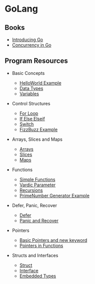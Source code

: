 # GoLang
## Books
- [Introducing Go](Books/Introducing%20Go.pdf)
- [Concurrency in Go](Books/Concurrency%20in%20Go.pdf)
## Program Resources

- Basic Concepts
  - [HelloWorld Example](Programs/HelloWorld.go)
  - [Data Types](Programs/types.go)
  - [Variables](Programs/variables.go)

- Control Structures
  - [For Loop](Programs/for_loop.go)
  - [If Else Elseif](Programs/if_else_elseif.go)
  - [Switch](Programs/switch.go)
  - [FizzBuzz Example](Programs/fizz_buzz.go)

- Arrays, Slices and Maps
  - [Arrays](Programs/array.go)
  - [Slices](Programs/slices.go)
  - [Maps](Programs/maps.go)

- Functions
  - [Simple Functions](Programs/functions.go)
  - [Vardic Parameter](Programs/functions_2.go)
  - [Recursions](Programs/recursion.go)
  - [PrimeNumber Generator Example](Programs/prime_generator.go)

- Defer, Panic, Recover
  - [Defer](Programs/defer.go)
  - [Panic and Recover](Programs/panic_recover.go)

- Pointers
  - [Basic Pointers and new keyword](Programs/pointers.go)
  - [Pointers in Functions](Programs/pointers_2.go)

- Structs and Interfaces
  - [Struct](Programs/struct.go)
  - [Interface](Programs/interfaces.go)
  - [Embedded Types](Programs/embedded_types.go)

